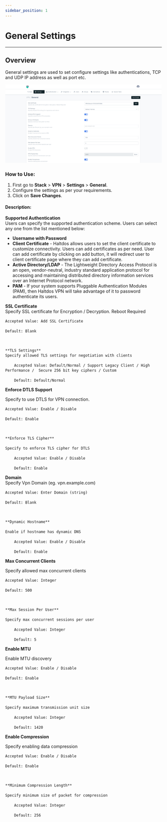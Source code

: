 ```yaml
---
sidebar_position: 1
---
```


# General Settings

---

## Overview

General settings are used to set configure settings like authentications, TCP and UDP IP address as well as port etc.

![settings](/img/vpn/v8/docs/vpn_general.png)   

### How to Use: 
1. First go to **Stack** > **VPN** > **Settings** > **General**.
2. Configure the settings as per your requirements.
3. Click on **Save Changes**.

#### Description:

**Supported Authentication**  
Users can specify the supported authentication scheme. Users  can  select any one from the list mentioned below:
- **Username with Password**  
- **Client Certificate** - Haltdos allows users to set the client certificate to customize connectivity. Users can add certificates as per need. User can add certificate by clicking on add button, it will redirect user to client certificate page where they can add certificate.  
- **Active Directory/LDAP** - The Lightweight Directory Access Protocol is an open, vendor-neutral, industry standard application protocol for accessing and maintaining distributed directory information services over an Internet Protocol network.  
- **PAM** - If your system supports Pluggable Authentication Modules (PAM), then Haltdos VPN will take advantage of it to password authenticate its users.  

**SSL Certificate**  
Specify SSL certificate for Encryption / Decryption. Reboot Required

    Accepted Value: Add SSL Certificate

    Default: Blank
```


**TLS Settings**  
Specify allowed TLS settings for negotiation with clients

    Accepted Value: Default/Normal / Support Legacy Client / High Performance /  Secure 256 bit key ciphers / Custom

    Default: Default/Normal
```


**Enforce DTLS Support**  

Specify to use DTLS for VPN connection.

    Accepted Value: Enable / Disable

    Default: Enable
```


**Enforce TLS Cipher** 

Specify to enforce TLS cipher for DTLS

    Accepted Value: Enable / Disable

    Default: Enable
```


**Domain**  
Specify Vpn Domain (eg. vpn.example.com)

    Accepted Value: Enter Domain (string)

    Default: Blank
```


**Dynamic Hostname**

Enable if hostname has dynamic DNS

    Accepted Value: Enable / Disable

    Default: Enable
```


**Max Concurrent Clients**

Specify allowed max concurrent clients

    Accepted Value: Integer

    Default: 500
```


**Max Session Per User**  

Specify max concurrent sessions per user

    Accepted Value: Integer

    Default: 5
```


**Enable MTU**  

Enable MTU discovery

    Accepted Value: Enable / Disable

    Default: Enable
```


**MTU Payload Size**  

Specify maximum transmission unit size

    Accepted Value: Integer

    Default: 1420
```


**Enable Compression**  

Specify enabling data compression

    Accepted Value: Enable / Disable

    Default: Enable
```


**Minimum Compression Length**  

Specify minimum size of packet for compression

    Accepted Value: Integer

    Default: 256
```



